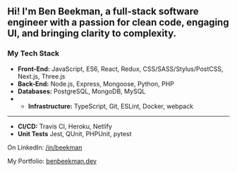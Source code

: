 ## Hi! I'm Ben Beekman, a full-stack software engineer with a passion for clean code, engaging UI, and bringing clarity to complexity.

### My Tech Stack
* **Front-End:** JavaScript, ES6, React, Redux, CSS/SASS/Stylus/PostCSS, Next.js, Three.js
* **Back-End:** Node.js, Express, Mongoose, Python, PHP
* **Databases:** PostgreSQL, MongoDB, MySQL
* * **Infrastructure:** TypeScript, Git, ESLint, Docker, webpack
****
* **CI/CD:** Travis CI, Heroku, Netlify
* **Unit Tests** Jest, QUnit, PHPUnit, pytest

On LinkedIn: [/in/beekman](https://linkedin.com/in/beekman)

My Portfolio: [benbeekman.dev](https://benbeekman.dev)
